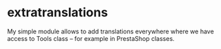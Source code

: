 # extratranslations
My simple module allows to add translations everywhere where we have access to Tools class – for example in PrestaShop classes.
